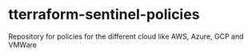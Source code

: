 # tterraform-sentinel-policies
Repository for policies for the different cloud like AWS, Azure, GCP and VMWare
